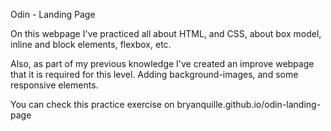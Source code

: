 Odin - Landing Page

On this webpage I've practiced all about HTML, and CSS, about box model, inline and block elements, flexbox, etc.

Also, as part of my previous knowledge I've created an improve webpage that it is required for this level. Adding background-images, and some responsive elements.

You can check this practice exercise on bryanquille.github.io/odin-landing-page